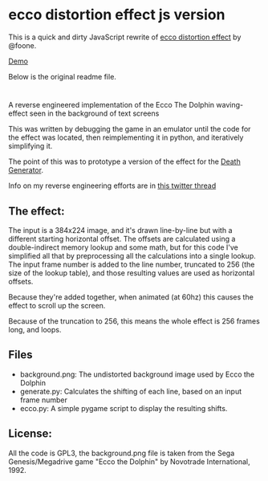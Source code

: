 # ecco distortion effect js version

 This is a quick and dirty JavaScript rewrite of [ecco distortion effect](https://github.com/foone/ecco-distortion-effect) by @foone.

 [Demo](https://warpdesign.github.io/ecco-distortion-effect--js/)

 Below is the original readme file.

# 

 A reverse engineered implementation of the Ecco The Dolphin waving-effect 
 seen in the background of text screens

 This was written by debugging the game in an emulator until the code for 
 the effect was located, then reimplementing it in python, and iteratively 
 simplifying it. 

 The point of this was to prototype a version of the effect for the 
 [Death Generator](https://github.com/foone/SierraDeathGenerator/).

 Info on my reverse engineering efforts are in 
 [this twitter thread](https://twitter.com/Foone/status/1156799835296555010)

## The effect:
 The input is a 384x224 image, and it's drawn line-by-line but with a 
 different starting horizontal offset. The offsets are calculated using a
 double-indirect memory lookup and some math, but for this code I've 
 simplified all that by preprocessing all the calculations into a single 
 lookup. The input frame number is added to the line number, truncated to
 256 (the size of the lookup table), and those resulting values are used
 as horizontal offsets.
 
 Because they're added together, when animated (at 60hz) this causes the 
 effect to scroll up the screen. 

 Because of the truncation to 256, this means the whole effect is 256 
 frames long, and loops. 

## Files

* background.png: The undistorted background image used by Ecco the Dolphin
* generate.py: Calculates the shifting of each line, based on an input frame number
* ecco.py: A simple pygame script to display the resulting shifts.

## License:

All the code is GPL3, the background.png file is taken from the 
Sega Genesis/Megadrive game "Ecco the Dolphin" by Novotrade International, 1992.